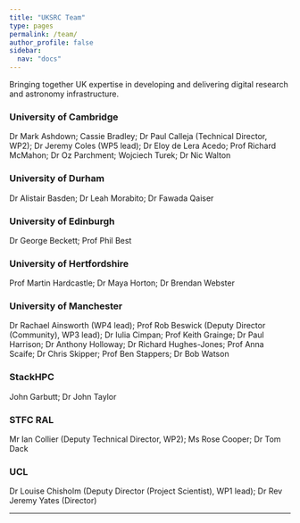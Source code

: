 ```yaml
---
title: "UKSRC Team"
type: pages
permalink: /team/
author_profile: false
sidebar: 
  nav: "docs"
---
```

Bringing together UK expertise in developing and delivering digital research and astronomy infrastructure.
### University of Cambridge ###
Dr Mark Ashdown; Cassie Bradley; Dr Paul Calleja (Technical Director, WP2); Dr Jeremy Coles (WP5 lead); Dr Eloy de Lera Acedo; Prof Richard McMahon; Dr Oz Parchment; Wojciech Turek; Dr Nic Walton
### University of Durham ### 
Dr Alistair Basden; Dr Leah Morabito; Dr Fawada Qaiser
### University of Edinburgh ### 
Dr George Beckett; Prof Phil Best  
### University of Hertfordshire  ###
Prof Martin Hardcastle;  Dr Maya Horton; Dr Brendan Webster
### University of Manchester ###
Dr Rachael Ainsworth (WP4 lead); Prof Rob Beswick (Deputy Director (Community), WP3 lead);  Dr Iulia Cimpan; Prof Keith Grainge;  Dr Paul Harrison; Dr Anthony Holloway; Dr Richard Hughes-Jones; Prof Anna Scaife; Dr Chris Skipper; Prof Ben Stappers; Dr Bob Watson 
### StackHPC ###
John Garbutt; Dr John Taylor
### STFC RAL ###
Mr Ian Collier (Deputy Technical Director, WP2); Ms Rose Cooper; Dr Tom Dack 
### UCL ###
Dr Louise Chisholm (Deputy Director (Project Scientist), WP1 lead); Dr Rev Jeremy Yates (Director) 
  
---
